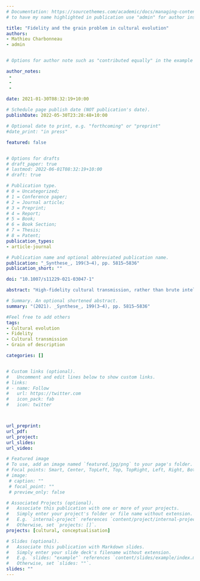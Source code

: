 ```yaml
---
# Documentation: https://sourcethemes.com/academic/docs/managing-content/
# to have my name highlighted in publication use "admin" for author instead of Pierrick Bourrat

title: "Fidelity and the grain problem in cultural evolution"
authors:
- Mathieu Charbonneau
- admin


# Options for author note such as "contributed equally" in the example below, assuming they are three authors, the third author is corresponding author.

author_notes:
 - 
 - 
 - 
 
date: 2021-01-30T08:32:19+10:00

# Schedule page publish date (NOT publication's date).
publishDate: 2022-05-30T23:28:48+10:00

# Optional date to print, e.g. "forthcoming" or "preprint"
#date_print: "in press"

featured: false


# Options for drafts
# draft_paper: true
# lastmod: 2022-06-01T08:32:19+10:00
# draft: true

# Publication type.
# 0 = Uncategorized;
# 1 = Conference paper;
# 2 = Journal article;
# 3 = Preprint;
# 4 = Report;
# 5 = Book;
# 6 = Book Section;
# 7 = Thesis;
# 8 = Patent;
publication_types:
- article-journal

# Publication name and optional abbreviated publication name.
publication: "_Synthese_, 199(3–4), pp. 5815–5836"
publication_short: ""

doi: "10.1007/s11229-021-03047-1"

abstract: "High-fidelity cultural transmission, rather than brute intelligence, is the secret of our species' success, or so many cultural evolutionists claim. It has been selected because it ensures the spread, stability and longevity of beneficial cultural traditions, and it supports cumulative cultural change. To play these roles, however, fidelity must be a causally-efficient property of cultural transmission. This is where the grain problem comes in and challenges the explanatory potency of fidelity. Assessing the degree of fidelity of any episode or mechanism of cultural transmission always depends upon an investigator's choice of grain of description at which cultural tradi­ tions are being studied. The fidelity of cultural transmission then appears to be rela­ tive to the granularity at which one approaches cultural variation, and since there is a multiplicity of grains of description by which the same tradition can be studied, there results a multiplicity of measures of fidelity for a same event or mechanism of cultural transmission. If this is correct, because fidelity is always relative to the grain of description dictated by the local and specific research interests of the investigator, then there seems to be no fact of the matter as to whether cultural transmission is faithful or not, independently from a researcher's framework of analysis. The aims of this paper are to offer a conceptual clarification of the grain problem in cultural evolution, to assess its causes, to unpack its epistemological implications, and to examine its reach and consequences for a science of cultural evolution."

# Summary. An optional shortened abstract.
summary: "(2021). _Synthese_, 199(3–4), pp. 5815–5836"

#Feel free to add others
tags:
- Cultural evolution
- Fidelity
- Cultural transmission
- Grain of description

categories: []


# Custom links (optional).
#   Uncomment and edit lines below to show custom links.
# links:
# - name: Follow
#   url: https://twitter.com
#   icon_pack: fab
#   icon: twitter



url_preprint:
url_pdf:
url_project:
url_slides:
url_video:

# Featured image
# To use, add an image named `featured.jpg/png` to your page's folder. 
# Focal points: Smart, Center, TopLeft, Top, TopRight, Left, Right, BottomLeft, Bottom, BottomRight.
# image:
 # caption: ""
 # focal_point: ""
 # preview_only: false

# Associated Projects (optional).
#   Associate this publication with one or more of your projects.
#   Simply enter your project's folder or file name without extension.
#   E.g. `internal-project` references `content/project/internal-project/index.md`.
#   Otherwise, set `projects: []`.
projects: [cultural, conceptualisation]

# Slides (optional).
#   Associate this publication with Markdown slides.
#   Simply enter your slide deck's filename without extension.
#   E.g. `slides: "example"` references `content/slides/example/index.md`.
#   Otherwise, set `slides: ""`.
slides: ""
---
```



